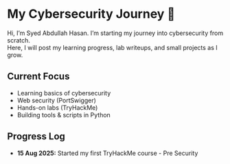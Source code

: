 
# My Cybersecurity Journey 🚀
Hi, I’m Syed Abdullah Hasan. I’m starting my journey into cybersecurity from scratch.  
Here, I will post my learning progress, lab writeups, and small projects as I grow.  

## Current Focus
- Learning basics of cybersecurity
- Web security (PortSwigger)
- Hands-on labs (TryHackMe)
- Building tools & scripts in Python

## Progress Log
- **15 Aug 2025:** Started my first TryHackMe course - Pre Security
